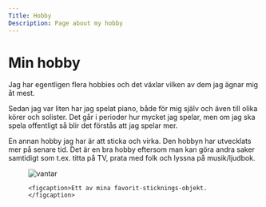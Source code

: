 ```yaml
---
Title: Hobby
Description: Page about my hobby
---
```


Min hobby
====================

Jag har egentligen flera hobbies och det växlar vilken av dem jag ägnar mig åt mest.

Sedan jag var liten har jag spelat piano, både för mig själv och även till olika körer och solister. Det går i perioder hur mycket jag spelar, men om jag ska spela offentligt så blir det förstås att jag spelar mer.

En annan hobby jag har är att sticka och virka. Den hobbyn har utvecklats mer på senare tid. Det är en bra hobby eftersom man kan göra andra saker samtidigt som t.ex. titta på TV, prata med folk och lyssna på musik/ljudbok.

<figure>
    <img src="%base_url%/assets/img/vantar.jpg" alt='vantar' >

    <figcaption>Ett av mina favorit-sticknings-objekt.</figcaption>
</figure>
